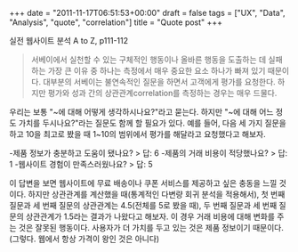 +++
date = "2011-11-17T06:51:53+00:00"
draft = false
tags = ["UX", "Data", "Analysis", "quote", "correlation"]
title = "Quote post"
+++
<p>실전 웹사이트 분석 A to Z, p111-112</p> 

> 서베이에서 실천할 수 있는 구체적인 행동이나 올바른 행동을 도출하는 데 실패하는 가장 큰 이유 중 하나는 측정에서 매우 중요한 요소 하나가 빠져 있기 때문이다. 대부분의 서베이는 불연속적인 질문을 하면서 고객에게 평가를 요청한다. 하지만 평가와 성과 간의 상관관계correlation를 측정하는 경우는 매우 드물다.

우리는 보통 "~에 대해 어떻게 생각하시나요?"라고 묻는다. 하지만 "~에 대해 어느 정도 가치를 두시나요?"라는 질문도 함께 할 필요가 있다. 예를 들어, 다음 세 가지 질문을 하고 10을 최고로 봤을 때 1~10의 범위에서 평가를 해달라고 요청했다고 해보자.

-제품 정보가 충분하고 도움이 됐나요? > 답: 6
-제품의 거래 비용이 적당했나요? > 답: 1
-웹사이트 경험이 만족스러웠나요? > 답: 5

이 답변을 보면 웹사이트에 무료 배송이나 쿠폰 서비스를 제공하고 싶은 충동을 느낄 것이다. 하지만 상관관계를 계산했을 때(통계적인 다변량 회귀 분석을 적용해서), 첫 번째 질문과 세 번째 질문의 상관관계는 4.5(전체를 5로 봤을 때), 두 번째 질문과 세 번째 질문의 상관관계가 1.5라는 결과가 나왔다고 해보자. 이 경우 거래 비용에 대해 변화를 주는 것은 잘못된 행동이다. 사용자가 더 가치를 두고 있는 것은 제품 정보이기 때문이다. (그렇다. 웹에서 항상 가격이 왕인 것은 아니다)
